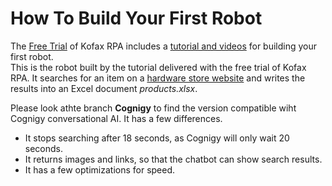 # How To Build Your First Robot
The [Free Trial](https://www.kofax.com/Products/rpa/rpa-free-trial?crmCampaignID=CMP-14645-N3B9L9) of Kofax RPA includes a [tutorial and videos](https://www.kofax.com/Learn/Videos/kofax-rpa-tutorials) for building your first robot.  
This is the robot built by the tutorial delivered with the free trial of Kofax RPA. It searches for an item on a [hardware store website](http://class.kofax.com/hardyhardware) and writes the results into an Excel document *products.xlsx*.  

Please look athte branch **Cognigy** to find the version compatible wiht Cognigy conversational AI. It has a few differences.
* It stops searching after 18 seconds, as Cognigy will only wait 20 seconds.
* It returns images and links, so that the chatbot can show search results.
* It has a few optimizations for speed.
